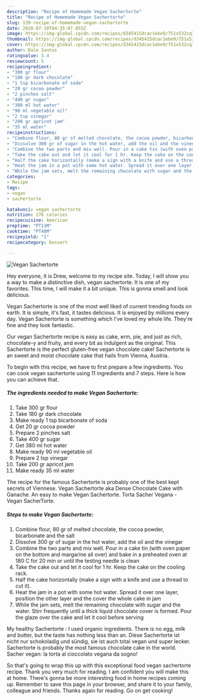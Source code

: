 ```yaml
---
description: "Recipe of Homemade Vegan Sachertorte"
title: "Recipe of Homemade Vegan Sachertorte"
slug: 139-recipe-of-homemade-vegan-sachertorte
date: 2020-07-10T04:35:07.055Z
image: https://img-global.cpcdn.com/recipes/d345415dcac1ebe9/751x532cq70/vegan-sachertorte-recipe-main-photo.jpg
thumbnail: https://img-global.cpcdn.com/recipes/d345415dcac1ebe9/751x532cq70/vegan-sachertorte-recipe-main-photo.jpg
cover: https://img-global.cpcdn.com/recipes/d345415dcac1ebe9/751x532cq70/vegan-sachertorte-recipe-main-photo.jpg
author: Dale Santos
ratingvalue: 3.4
reviewcount: 5
recipeingredient:
- "300 gr flour"
- "180 gr dark chocolate"
- "1 tsp bicarbonate of soda"
- "20 gr cocoa powder"
- "2 pinches salt"
- "400 gr sugar"
- "380 ml hot water"
- "90 ml vegetable oil"
- "2 tsp vinegar"
- "200 gr apricot jam"
- "35 ml water"
recipeinstructions:
- "Combine flour, 80 gr of melted chocolate, the cocoa powder, bicarbonate and the salt"
- "Dissolve 300 gr of sugar in the hot water, add the oil and the vinegar"
- "Combine the two parts and mix well. Pour in a cake tin (with oven paper on the bottom and margarine all over) and bake in a preheated oven at 180 C for 20 min or until the testing needle is clean"
- "Take the cake out and let it cool for 1 hr. Keep the cake on the cooling rack."
- "Half the cake horizontally (make a sign with a knife and use a thread to cut it)."
- "Heat the jam in a pot with some hot water. Spread it over one layer, position the other layer and the cover the whole cake in jam"
- "While the jam sets, melt the remaining chocolate with sugar and the water. Stirr frequently until a thick liquid chocolate cover is formed. Pour the glaze over the cake and let it cool before serving"
categories:
- Recipe
tags:
- vegan
- sachertorte

katakunci: vegan sachertorte 
nutrition: 276 calories
recipecuisine: American
preptime: "PT13M"
cooktime: "PT48M"
recipeyield: "1"
recipecategory: Dessert

---
```



![Vegan Sachertorte](https://img-global.cpcdn.com/recipes/d345415dcac1ebe9/751x532cq70/vegan-sachertorte-recipe-main-photo.jpg)

Hey everyone, it is Drew, welcome to my recipe site. Today, I will show you a way to make a distinctive dish, vegan sachertorte. It is one of my favorites. This time, I will make it a bit unique. This is gonna smell and look delicious.

Vegan Sachertorte is one of the most well liked of current trending foods on earth. It is simple, it's fast, it tastes delicious. It is enjoyed by millions every day. Vegan Sachertorte is something which I've loved my whole life. They're fine and they look fantastic.

Our vegan Sachertorte recipe is easy as cake, erm, pie, and just as rich, chocolate-y and fruity, and every bit as indulgent as the original. This Sachertorte is the perfect gluten-free vegan chocolate cake! Sachertorte is an sweet and moist chocolate cake that hails from Vienna, Austria.


To begin with this recipe, we have to first prepare a few ingredients. You can cook vegan sachertorte using 11 ingredients and 7 steps. Here is how you can achieve that.

<!--inarticleads1-->

##### The ingredients needed to make Vegan Sachertorte:

1. Take 300 gr flour
1. Take 180 gr dark chocolate
1. Make ready 1 tsp bicarbonate of soda
1. Get 20 gr cocoa powder
1. Prepare 2 pinches salt
1. Take 400 gr sugar
1. Get 380 ml hot water
1. Make ready 90 ml vegetable oil
1. Prepare 2 tsp vinegar
1. Take 200 gr apricot jam
1. Make ready 35 ml water


The recipe for the famous Sachertorte is probably one of the best kept secrets of Viennese. Vegan Sachertorte aka Dense Chocolate Cake with Ganache. An easy to make Vegan Sachertorte. Torta Sacher Vegana - Vegan SacherTorte. 

<!--inarticleads2-->

##### Steps to make Vegan Sachertorte:

1. Combine flour, 80 gr of melted chocolate, the cocoa powder, bicarbonate and the salt
1. Dissolve 300 gr of sugar in the hot water, add the oil and the vinegar
1. Combine the two parts and mix well. Pour in a cake tin (with oven paper on the bottom and margarine all over) and bake in a preheated oven at 180 C for 20 min or until the testing needle is clean
1. Take the cake out and let it cool for 1 hr. Keep the cake on the cooling rack.
1. Half the cake horizontally (make a sign with a knife and use a thread to cut it).
1. Heat the jam in a pot with some hot water. Spread it over one layer, position the other layer and the cover the whole cake in jam
1. While the jam sets, melt the remaining chocolate with sugar and the water. Stirr frequently until a thick liquid chocolate cover is formed. Pour the glaze over the cake and let it cool before serving


My healthy Sachertorte : I used organic ingredients. There is no egg, milk and butter, but the taste has nothing less than an. Diese Sachertorte ist nicht nur schokoladig und sündig, sie ist auch total vegan und super lecker. Sachertorte is probably the most famous chocolate cake in the world. Sacher vegan: la torta al cioccolato vegana da sogno! 

So that's going to wrap this up with this exceptional food vegan sachertorte recipe. Thank you very much for reading. I am confident you will make this at home. There's gonna be more interesting food in home recipes coming up. Remember to save this page in your browser, and share it to your family, colleague and friends. Thanks again for reading. Go on get cooking!
